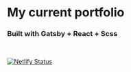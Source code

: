 # My current portfolio

### Built with Gatsby + React + Scss

<br>

[![Netlify Status](https://api.netlify.com/api/v1/badges/472213ce-73ae-48f8-9709-b69024f4ea3f/deploy-status)](https://app.netlify.com/sites/prathamesh-mali/deploys)


